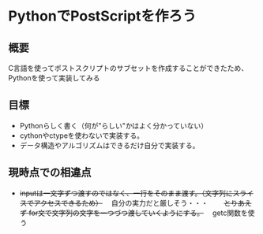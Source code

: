 # PythonでPostScriptを作ろう

## 概要
C言語を使ってポストスクリプトのサブセットを作成することができたため、
Pythonを使って実装してみる

## 目標
- Pythonらしく書く（何が"らしい"かはよく分かっていない）
- cythonやctypeを使わないで実装する。
- データ構造やアルゴリズムはできるだけ自分で実装する。

## 現時点での相違点
- ~~inputは一文字ずつ渡すのではなく、一行をそのまま渡す。（文字列にスライスでアクセスできるため）~~
　自分の実力だと厳しそう・・・　
　~~とりあえず for文で文字列の文字を一つづつ渡していくようにする。~~
　getc関数を使う
